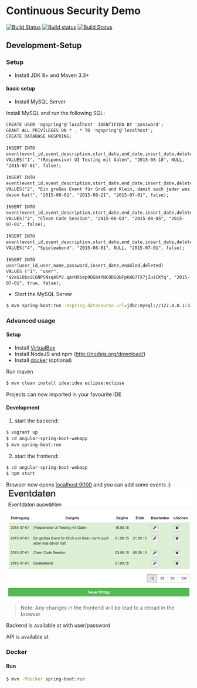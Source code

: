 # Continuous Security Demo

[![Build Status](https://travis-ci.org/holisticon/web-security-sample.svg?branch=master)](https://travis-ci.org/holisticon/web-security-sample) 
[![Build status](https://ci.appveyor.com/api/projects/status/3yvah64er29s9oni?svg=true)](https://ci.appveyor.com/project/hypery2k/web-security-sample)
[![Build Status](https://server.holisticon.de/jenkins/buildStatus/icon?job=Public/ContinuousSecurity_Demo)](https://server.holisticon.de/jenkins/job/Public/job/ContinuousSecurity_Demo) 

## Development-Setup

### Setup

* Install JDK 8+ and Maven 3.3+


#### basic setup
* Install MySQL Server

Install MySQL and run the following SQL:
```
CREATE USER 'ngspring'@'localhost' IDENTIFIED BY 'password';
GRANT ALL PRIVILEGES ON * . * TO 'ngspring'@'localhost';
CREATE DATABASE NGSPRING;

INSERT INTO event(event_id,event_description,start_date,end_date,insert_date,deleted)
VALUES("1", "(Responsive) UI Testing mit Galen", "2015-08-18", NULL, "2015-07-01", false);

INSERT INTO event(event_id,event_description,start_date,end_date,insert_date,deleted)
VALUES("2", "Ein großes Event für Groß und Klein, damit auch jeder was davon hat!", "2015-08-01", "2015-08-21", "2015-07-01", false);

INSERT INTO event(event_id,event_description,start_date,end_date,insert_date,deleted)
VALUES("3", "Clean Code Session", "2015-08-03", "2015-08-05", "2015-07-01", false);

INSERT INTO event(event_id,event_description,start_date,end_date,insert_date,deleted)
VALUES("4", "Spieleabend", "2015-08-01", NULL, "2015-07-01", false);

INSERT INTO user(user_id,user_name,password,insert_date,enabled,deleted)
VALUES ("1", "user", "$2a$10$o2C6NPSNsq45fV.qArHXiep0OGb4YNCODGQNFpKWQ7TX7jZuiCKYq", "2015-07-01", true, false);
```

* Start the MySQL Server

```bash
$ mvn spring-boot:run -Dspring.datasource.url=jdbc:mysql://127.0.0.1:3306/NGSPRING?useUnicode=true&characterEncoding=utf8 -Dflyway.url=jdbc:mysql://127.0.0.1:3306/NGSPRING
```

### Advanced usage

#### Setup

* Install [VirtualBox](https://www.virtualbox.org/wiki/Downloads)
* Install NodeJS and npm (http://nodejs.org/download/)
* Install [docker](http://docs.docker.com) (optional)

Run maven

```bash
$ mvn clean install idea:idea eclipse:eclipse
```

Projects can now imported in your favourite IDE

#### Development


1. start the backend:

```bash
$ vagrant up
$ cd angular-spring-boot-webapp
$ mvn spring-boot:run
```

2. start the frontend:

```bash
$ cd angular-spring-boot-webapp
$ npm start
```

Browser now opens [localhost:9000](http://localhost:9000) and you can add some events ;)
![](sample.png)


>Note: 
Any changes in the frontend will be lead to a reload in the browser

Backend is available at [](http://localhost:9080) with user/password

API is available at [](http://localhost:9080/swagger-ui.html)

### Docker

#### Run

```bash
$ mvn -Pdocker spring-boot:run
```

